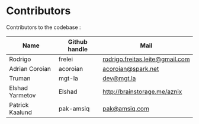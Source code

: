 Contributors
============

Contributors to the codebase : 

| Name          | Github handle | Mail  |
| ------------- |-------------  | ----- |
|  Rodrigo      | frelei        | rodrigo.freitas.leite@gmail.com|
|  Adrian Coroian      | acoroian        | acoroian@spark.net|
|  Truman     | mgt-la        | dev@mgt.la |
|  Elshad Yarmetov     | Elshad        | http://brainstorage.me/aznix |
|  Patrick Kaalund     | pak-amsiq        | pak@amsiq.com |

